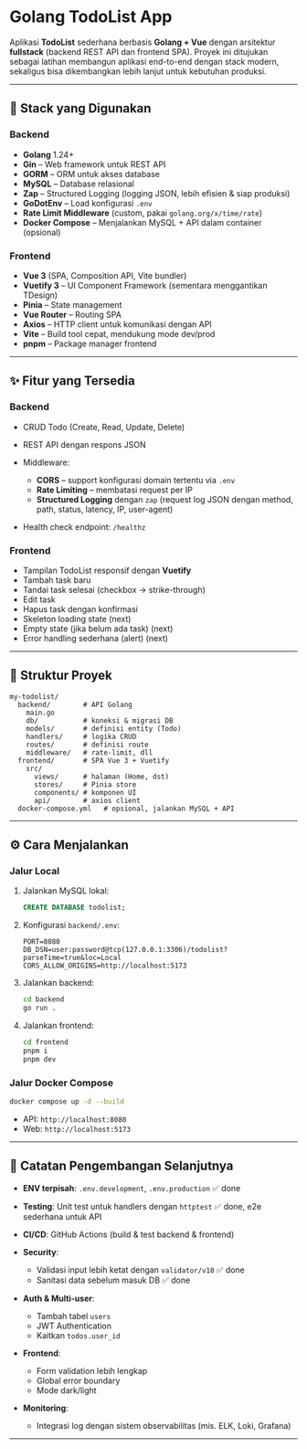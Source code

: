 # Golang TodoList App

Aplikasi **TodoList** sederhana berbasis **Golang + Vue** dengan arsitektur **fullstack** (backend REST API dan frontend SPA). Proyek ini ditujukan sebagai latihan membangun aplikasi end-to-end dengan stack modern, sekaligus bisa dikembangkan lebih lanjut untuk kebutuhan produksi.

---

## 🚀 Stack yang Digunakan

### Backend

* **Golang** 1.24+
* **Gin** – Web framework untuk REST API
* **GORM** – ORM untuk akses database
* **MySQL** – Database relasional
* **Zap** – Structured Logging (logging JSON, lebih efisien & siap produksi)
* **GoDotEnv** – Load konfigurasi `.env`
* **Rate Limit Middleware** (custom, pakai `golang.org/x/time/rate`)
* **Docker Compose** – Menjalankan MySQL + API dalam container (opsional)

### Frontend

* **Vue 3** (SPA, Composition API, Vite bundler)
* **Vuetify 3** – UI Component Framework (sementara menggantikan TDesign)
* **Pinia** – State management
* **Vue Router** – Routing SPA
* **Axios** – HTTP client untuk komunikasi dengan API
* **Vite** – Build tool cepat, mendukung mode dev/prod
* **pnpm** – Package manager frontend

---

## ✨ Fitur yang Tersedia

### Backend

* CRUD Todo (Create, Read, Update, Delete)
* REST API dengan respons JSON
* Middleware:

  * **CORS** – support konfigurasi domain tertentu via `.env`
  * **Rate Limiting** – membatasi request per IP
  * **Structured Logging** dengan `zap` (request log JSON dengan method, path, status, latency, IP, user-agent)
* Health check endpoint: `/healthz`

### Frontend

* Tampilan TodoList responsif dengan **Vuetify**
* Tambah task baru
* Tandai task selesai (checkbox → strike-through)
* Edit task
* Hapus task dengan konfirmasi
* Skeleton loading state (next)
* Empty state (jika belum ada task) (next)
* Error handling sederhana (alert) (next)

---

## 📂 Struktur Proyek

```
my-todolist/
  backend/        # API Golang
    main.go
    db/           # koneksi & migrasi DB
    models/       # definisi entity (Todo)
    handlers/     # logika CRUD
    routes/       # definisi route
    middleware/   # rate-limit, dll
  frontend/       # SPA Vue 3 + Vuetify
    src/
      views/      # halaman (Home, dst)
      stores/     # Pinia store
      components/ # komponen UI
      api/        # axios client
  docker-compose.yml   # opsional, jalankan MySQL + API
```

---

## ⚙️ Cara Menjalankan

### Jalur Local

1. Jalankan MySQL lokal:

   ```sql
   CREATE DATABASE todolist;
   ```
2. Konfigurasi `backend/.env`:

   ```env
   PORT=8080
   DB_DSN=user:password@tcp(127.0.0.1:3306)/todolist?parseTime=true&loc=Local
   CORS_ALLOW_ORIGINS=http://localhost:5173
   ```
3. Jalankan backend:

   ```bash
   cd backend
   go run .
   ```
4. Jalankan frontend:

   ```bash
   cd frontend
   pnpm i
   pnpm dev
   ```

### Jalur Docker Compose

```bash
docker compose up -d --build
```

* API: `http://localhost:8080`
* Web: `http://localhost:5173`

---

## 🧩 Catatan Pengembangan Selanjutnya

* **ENV terpisah**: `.env.development`, `.env.production` ✅ done
* **Testing**: Unit test untuk handlers dengan `httptest` ✅ done, e2e sederhana untuk API
* **CI/CD**: GitHub Actions (build & test backend & frontend)
* **Security**:

  * Validasi input lebih ketat dengan `validator/v10` ✅ done
  * Sanitasi data sebelum masuk DB ✅ done
* **Auth & Multi-user**:

  * Tambah tabel `users`
  * JWT Authentication
  * Kaitkan `todos.user_id`
* **Frontend**:

  * Form validation lebih lengkap
  * Global error boundary
  * Mode dark/light 
* **Monitoring**:

  * Integrasi log dengan sistem observabilitas (mis. ELK, Loki, Grafana)

---
